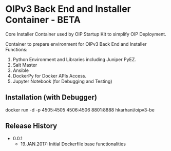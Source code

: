 # OIPv3 Back End and Installer Container - BETA

Core Installer Container used by OIP Startup Kit to simplify OIP Deployment.

Container to prepare environment for OIPv3 Back End and Installer Functions:
 1. Python Environment and Libraries including Juniper PyEZ.   
 2. Salt Master
 3. Ansible
 4. DockerPy for Docker APIs Access.
 5. Jupyter Notebook (for Debugging and Testing)

## Installation (with Debugger)
docker run -d -p 4505:4505 4506:4506 8801:8888 hkarhani/oipv3-be

## Release History

* 0.0.1
    * 19.JAN.2017: Initial Dockerfile base functionalities  
